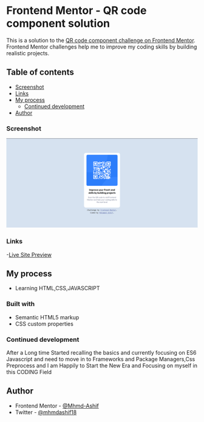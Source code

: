 # Frontend Mentor - QR code component solution

This is a solution to the [QR code component challenge on Frontend Mentor](https://www.frontendmentor.io/challenges/qr-code-component-iux_sIO_H). Frontend Mentor challenges help me to improve my coding skills by building realistic projects.

## Table of contents

- [Screenshot](#screenshot)
- [Links](#links)
- [My process](#my-process)
  - [Continued development](#continued-development)
- [Author](#author)

### Screenshot

![](Solution.png)

### Links

-[Live Site Preview](https://mhmd-ashif.github.io/FEM-qrcode)

## My process

- Learning HTML,CSS,JAVASCRIPT

### Built with

- Semantic HTML5 markup
- CSS custom properties

### Continued development

After a Long time Started recalling the basics and currently focusing on ES6 Javascript and need to move in to Frameworks and Package Managers,Css Preprocess and I am Happily to Start the New Era and Focusing on myself in this CODING Field

## Author

- Frontend Mentor - [@Mhmd-Ashif](https://www.frontendmentor.io/profile/Mhmd-Ashif)
- Twitter - [@mhmdashif18](https://www.twitter.com/mhmdashif18)
